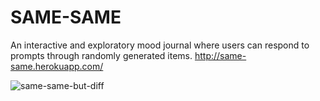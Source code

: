 # SAME-SAME
An interactive and exploratory mood journal where users can respond to prompts through randomly generated items. 
http://same-same.herokuapp.com/

![same-same-but-diff](https://github.com/murog/Static-Site/blob/master/Screen%20Shot%202018-04-14%20at%205.00.29%20PM.png)
